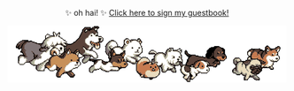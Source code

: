<p align="center">
  <span>✨ oh hai! ✨ </span>
  <a href="https://gist.github.com/traumverloren/6149296db236bde87056d1cb7bf726cd">
    Click here to sign my guestbook!
  </a>
</p>

![](https://github.com/traumverloren/traumverloren/blob/main/dogs-running.gif?raw=true)

